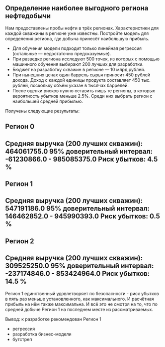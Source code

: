 ## Определение наиболее выгодного региона нефтедобычи

Нам предоставлены пробы нефти в трёх регионах. Характеристики для каждой скважины в регионе уже известны. Постройте модель для определения региона, где добыча принесёт наибольшую прибыль. 


- Для обучения модели подходит только линейная регрессия (остальные — недостаточно предсказуемые).
- При разведке региона исследуют 500 точек, из которых с помощью машинного обучения выбирают 200 лучших для разработки.
- Бюджет на разработку скважин в регионе — 10 млрд рублей.
- При нынешних ценах один баррель сырья приносит 450 рублей дохода. Доход с каждой единицы продукта составляет 450 тыс. рублей, поскольку объём указан в тысячах баррелей.
- После оценки рисков нужно оставить лишь те регионы, в которых вероятность убытков меньше 2.5%. Среди них выбрать регион с наибольшей средней прибылью.


Получены следующие результаты:

Регион 0 
----------------
Средняя выручка (200 лучших скважин): 464061755.0
95% доверительный интервал: -61230866.0 - 985085375.0
Риск убытков: 4.5 %
----------------

Регион 1 
----------------
Средняя выручка (200 лучших скважин): 547191186.0
95% доверительный интервал: 146462852.0 - 945990393.0
Риск убытков: 0.5 %
----------------

Регион 2 
----------------
Средняя выручка (200 лучших скважин): 309525250.0
95% доверительный интервал: -237174846.0 - 853424964.0
Риск убытков: 14.5 %
----------------

Регион 1 единственный удовлетворяет по безопасности - риск убытков в пять раз меньше установленного, как максимального. И расчётная прибыль на нём также максимальна. И всё это не смотря на то, что по средней добыче Регион 1 на последнем месте из рассматриваемых.

Вывод: к разработке рекомендован Регион 1



- регрессия
- разработка бизнес-модели
- бутстреп


